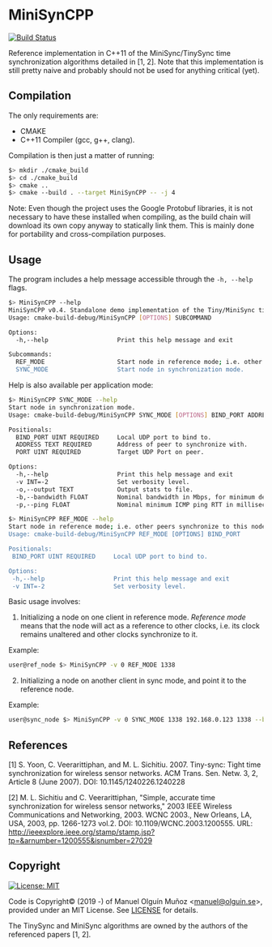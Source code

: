 # MiniSynCPP
[![Build Status](https://travis-ci.org/molguin92/MiniSynCPP.svg?branch=master)](https://travis-ci.org/molguin92/MiniSynCPP)

Reference implementation in C++11 of the MiniSync/TinySync time synchronization algorithms detailed in [1, 2].
Note that this implementation is still pretty naive and probably should not be used for anything critical (yet).

## Compilation
The only requirements are:

- CMAKE
- C++11 Compiler (gcc, g++, clang).

Compilation is then just a matter of running:
```bash
$> mkdir ./cmake_build 
$> cd ./cmake_build
$> cmake ..
$> cmake --build . --target MiniSynCPP -- -j 4
```

Note: Even though the project uses the Google Protobuf libraries, it is not necessary to have these installed when 
compiling, as the build chain will download its own copy anyway to statically link them. This is mainly done for 
portability and cross-compilation purposes.

## Usage

The program includes a help message accessible through the ```-h, --help``` flags.

```bash
$> MiniSynCPP --help
MiniSynCPP v0.4. Standalone demo implementation of the Tiny/MiniSync time synchronization algorithms.
Usage: cmake-build-debug/MiniSynCPP [OPTIONS] SUBCOMMAND

Options:
  -h,--help                   Print this help message and exit

Subcommands:
  REF_MODE                    Start node in reference mode; i.e. other peers synchronize to this node's clock.
  SYNC_MODE                   Start node in synchronization mode.
```

Help is also available per application mode:
```bash
$> MiniSynCPP SYNC_MODE --help
Start node in synchronization mode.
Usage: cmake-build-debug/MiniSynCPP SYNC_MODE [OPTIONS] BIND_PORT ADDRESS PORT

Positionals:
  BIND_PORT UINT REQUIRED     Local UDP port to bind to.
  ADDRESS TEXT REQUIRED       Address of peer to synchronize with.
  PORT UINT REQUIRED          Target UDP Port on peer.

Options:
  -h,--help                   Print this help message and exit
  -v INT=-2                   Set verbosity level.
  -o,--output TEXT            Output stats to file.
  -b,--bandwidth FLOAT        Nominal bandwidth in Mbps, for minimum delay estimation.
  -p,--ping FLOAT             Nominal minimum ICMP ping RTT in milliseconds for better minimum delay estimation.

$> MiniSynCPP REF_MODE --help
Start node in reference mode; i.e. other peers synchronize to this node's clock.
Usage: cmake-build-debug/MiniSynCPP REF_MODE [OPTIONS] BIND_PORT

Positionals:
 BIND_PORT UINT REQUIRED     Local UDP port to bind to.

Options:
 -h,--help                   Print this help message and exit
 -v INT=-2                   Set verbosity level.
```

Basic usage involves:

1. Initializing a node on one client in reference mode. *Reference mode* means that the node will act as a reference 
to other clocks, i.e. its clock remains unaltered and other clocks synchronize to it.

Example: 
```bash
user@ref_node $> MiniSynCPP -v 0 REF_MODE 1338
```

2. Initializing a node on another client in sync mode, and point it to the reference node. 

Example:

```bash
user@sync_node $> MiniSynCPP -v 0 SYNC_MODE 1338 192.168.0.123 1338 --bandwidth 300 --ping 1.20
```

## References
[1] S. Yoon, C. Veerarittiphan, and M. L. Sichitiu. 2007. Tiny-sync: Tight time synchronization for wireless sensor 
networks. ACM Trans. Sen. Netw. 3, 2, Article 8 (June 2007). 
DOI: 10.1145/1240226.1240228 

[2] M. L. Sichitiu and C. Veerarittiphan, "Simple, accurate time synchronization for wireless sensor networks," 2003 
IEEE Wireless Communications and Networking, 2003. WCNC 2003., New Orleans, LA, USA, 2003, pp. 1266-1273 vol.2. DOI: 
10.1109/WCNC.2003.1200555. URL: http://ieeexplore.ieee.org/stamp/stamp.jsp?tp=&arnumber=1200555&isnumber=27029

## Copyright
 [![License: MIT](https://img.shields.io/badge/License-MIT-yellow.svg)](https://opensource.org/licenses/MIT)

Code is Copyright© (2019 -) of Manuel Olguín Muñoz \<manuel@olguin.se\>, provided under an MIT License.
See [LICENSE](LICENSE) for details.

The TinySync and MiniSync algorithms are owned by the authors of the referenced papers [1, 2].

